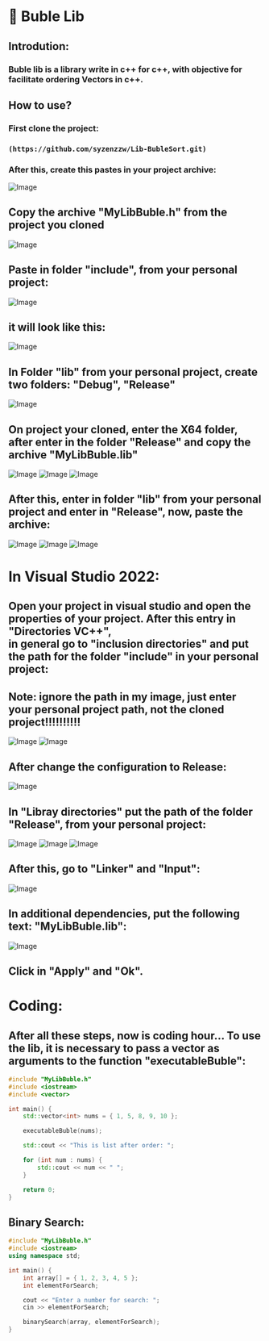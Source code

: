 # 🚀 Buble Lib



## Introdution:
### Buble lib is a library write in c++ for c++, with objective for <br> facilitate ordering Vectors in c++.



## How to use?
### First clone the project: 
### ``(https://github.com/syzenzzw/Lib-BubleSort.git)``

### After this, create this pastes in your project archive: 
![Image](https://github.com/user-attachments/assets/d5666a34-09fc-4455-9e4a-4fd2503a1589)

## Copy the archive "MyLibBuble.h" from the project you cloned

![Image](https://github.com/user-attachments/assets/f6cf0d65-2b1a-4ccb-b99a-37373d4c82eb)

## Paste in folder "include", from your personal project:

![Image](https://github.com/user-attachments/assets/e64eebac-ace1-480d-83d7-7c789bbb1057)

## it will look like this:

![Image](https://github.com/user-attachments/assets/d224f51e-420b-4c24-b222-3a17c384b544)

## In Folder "lib" from your personal project, create two folders: "Debug", "Release"

![Image](https://github.com/user-attachments/assets/736a2a94-0060-4895-a2e4-d391536fa113)

## On project your cloned, enter the X64 folder, after enter in the folder "Release" and copy the archive "MyLibBuble.lib"

![Image](https://github.com/user-attachments/assets/afddd027-5bcf-4b24-8b23-009b8ae73fe8) 
![Image](https://github.com/user-attachments/assets/02856bce-b1d3-4207-a6bd-fe7ee968cb0b)
![Image](https://github.com/user-attachments/assets/2a5a26f0-03d7-4306-a57d-62ba11f1aeaf)

## After this, enter in folder "lib" from your personal project and enter in "Release", now, paste the archive:

![Image](https://github.com/user-attachments/assets/9874fbb5-a905-4092-8431-a222cc8fad22)
![Image](https://github.com/user-attachments/assets/8bf5672c-3f67-48e9-8a5e-f35eb194a613)
![Image](https://github.com/user-attachments/assets/47dae1f3-5e05-40d1-a7de-f7b19cd49ef4)

# In Visual Studio 2022:

## Open your project in visual studio and open the properties of your project. After this entry in "Directories VC++", <br> in general go to "inclusion directories" and put the path for the folder "include" in your personal project:
## Note: ignore the path in my image, just enter your personal project path, not the cloned project!!!!!!!!!!
![Image](https://github.com/user-attachments/assets/2b484225-9b91-4626-a072-23bc29448c89)
![Image](https://github.com/user-attachments/assets/7e21e7ef-b4bf-46ac-a707-fbf1baab4d73)

## After change the configuration to Release:
![Image](https://github.com/user-attachments/assets/77cfb3da-9f56-4baa-b4e7-80c926581255)

## In "Libray directories" put the path of the folder "Release", from your personal project:
![Image](https://github.com/user-attachments/assets/6d538612-2475-44ed-a1fb-49ddf52c3724)
![Image](https://github.com/user-attachments/assets/e220348a-6162-4512-bbe1-80cf47c3bbda) 
![Image](https://github.com/user-attachments/assets/9a07ceef-402d-4cc5-a6db-08c874b92001)

## After this, go to "Linker" and "Input":
![Image](https://github.com/user-attachments/assets/f21a465a-077e-4c0a-b757-cef4f506d955)

## In additional dependencies, put the following text: "MyLibBuble.lib":

![Image](https://github.com/user-attachments/assets/1b173946-8613-4e8a-97f0-ff2b17b8d591)

## Click in "Apply" and "Ok".

# Coding: 

## After all these steps, now is coding hour... To use the lib, it is necessary to pass a vector as arguments to the function "executableBuble": 

```cpp
#include "MyLibBuble.h"
#include <iostream>
#include <vector>

int main() {
    std::vector<int> nums = { 1, 5, 8, 9, 10 };

    executableBuble(nums);

    std::cout << "This is list after order: ";

    for (int num : nums) {
        std::cout << num << " ";
    }

    return 0;
}
```
## Binary Search: 

```cpp
#include "MyLibBuble.h"
#include <iostream>
using namespace std;

int main() {
	int array[] = { 1, 2, 3, 4, 5 };
	int elementForSearch;

	cout << "Enter a number for search: ";
	cin >> elementForSearch;

	binarySearch(array, elementForSearch);
}
```
